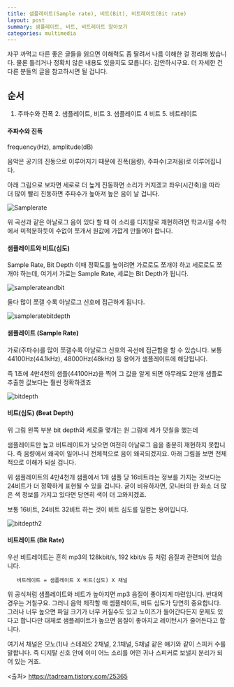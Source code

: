 ```yaml
---
title: 샘플레이트(Sample rate), 비트(Bit), 비트레이트(Bit rate)
layout: post
summary: 샘플레이트, 비트, 비트레이트 알아보기
categories: multimedia
---
```

자꾸 까먹고 다른 좋은 글들을 읽으면 이해력도 좀 딸려서 나름 이해한 걸 정리해 봤습니다.
물론 틀리거나 정확치 않은 내용도 있을지도 모릅니다. 감안하시구요.
더 자세한 건 다른 분들의 글을 참고하시면 될 겁니다.

## 순서
   1. 주파수와 진폭   2. 샘플레이트, 비트   3. 샘플레이트   4 비트    5. 비트레이트

#### 주파수와 진폭
frequency(Hz), amplitude(dB)

음악은 공기의 진동으로 이루어지기 때문에 진폭(음량), 주파수(고저음)로 이루어집니다.

아래 그림으로 보자면 세로로 더 높게 진동하면 소리가 커지겠고
좌우(시간축)을 따라 더 많이 빨리 진동하면 주파수가 높아져 높은 음이 날 겁니다.

![Samplerate](https://t1.daumcdn.net/cfile/tistory/995F6A495B67C35132)

위 곡선과 같은 아날로그 음이 있다 할 때 이 소리를 디지탈로 재현하려면
학교시절 수학에서 미적분하듯이 수없이 쪼개서 원값에 가깝게 만들어야 합니다.

#### 샘플레이트와 비트(심도)

Sample Rate, Bit Depth
이때 정확도를 높이려면 가로로도 쪼개야 하고 세로로도 쪼개야 하는데,
여기서 가로는 Sample Rate, 세로는 Bit Depth가 됩니다.

![samplerateandbit](https://t1.daumcdn.net/cfile/tistory/997DF24A5B67C20D28)

둘다 많이 쪼갤 수록 아날로그 신호에 접근하게 됩니다.

![sampleratebitdepth](https://t1.daumcdn.net/cfile/tistory/99832C425B67CBB729)

#### 샘플레이트 (Sample Rate)

가로(주파수)를 많이 쪼갤수록 아날로그 신호의 곡선에 접근함을 할 수 있습니다.
보통 44100Hz(44.1kHz), 48000Hz(48kHz) 등 용어가 샘플레이트에 해당됩니다.

즉 1초에 4만4천의 샘플(44100Hz)을 찍어 그 값을 알게 되면 아무래도 2만개 샘플로 추출한 값보다는 훨씬 정확하겠죠

![bitdepth](https://t1.daumcdn.net/cfile/tistory/992F333E5B67C67C22)

#### 비트(심도) (Beat Depth)



위 그림 왼쪽 부분 bit depth와 세로줄 몇개는 원 그림에 제가 덧칠을 했는데

샘플레이트만 높고 비트레이트가 낮으면 여전히 아날로그 음을 충분히 재현하지 못합니다. 즉 음량에서 왜곡이 일어나니 전체적으로 음이 왜곡되겠지요. 아래 그림을 보면 전체적으로 이해가 되실 겁니다.

위 샘플레이트의 4만4천개 샘플에서 1개 샘플 당 16비트라는 정보를 가지는 것보다는 24비트가 더 정확하게 표현될 수 있을 겁니다. 굳이 비유하자면, 모니터의 한 화소 더 많은 색 정보를 가지고 있다면 당연히 색이 더 고와지겠죠.


보통 16비트, 24비트 32비트 하는 것이 비트 심도를 일컫는 용어입니다.

![bitdepth2](https://t1.daumcdn.net/cfile/tistory/99224A3E5B67C67C23)

#### 비트레이트 (Bit Rate)

우선 비트레이트는 흔히 mp3의 128kbit/s, 192 kbit/s 등 처럼 음질과 관련되어 있습니다.



       비트레이트 = 샘플레이트 X 비트(심도) X 채널



위 공식처럼 샘플레이트와 비트가 높아지면 mp3 음질이 좋아지게 마련입니다. 반대의 경우는 거칠구요.
그러니 음악 제작할 때 셈플레이트, 비트 심도가 당연히 중요합니다.
그러나 너무 높으면 파일 크기가 너무 커질수도 있고 노이즈가 들어간다든지 문제도 있다고 합니다만
대체로 샘플레이트가 높으면 음질이 좋아지고 레이턴시가 줄어든다고 합니다.


여기서 채널은 모노(1)나 스테레오 2채널, 2.1채널, 5채널 같은 얘기와 같이 스피커 수를 말합니다.
즉 디지탈 신호 안에 이미 어느 소리를 어떤 귀나 스피커로 보낼지 분리가 되어 있는 거죠.

<출처>
<https://tadream.tistory.com/25365>
